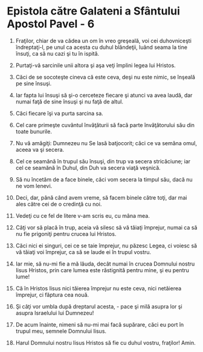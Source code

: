 # Epistola c&#259;tre Galateni a Sf&#226;ntului Apostol Pavel - 6

1. Fraţilor, chiar de va cădea un om în vreo greşeală, voi cei duhovniceşti îndreptaţi-l, pe unul ca acesta cu duhul blândeţii, luând seama la tine însuţi, ca să nu cazi şi tu în ispită. 

2. Purtaţi-vă sarcinile unii altora şi aşa veţi împlini legea lui Hristos. 

3. Căci de se socoteşte cineva că este ceva, deşi nu este nimic, se înşeală pe sine însuşi. 

4. Iar fapta lui însuşi să şi-o cerceteze fiecare şi atunci va avea laudă, dar numai faţă de sine însuşi şi nu faţă de altul. 

5. Căci fiecare îşi va purta sarcina sa. 

6. Cel care primeşte cuvântul învăţăturii să facă parte învăţătorului său din toate bunurile. 

7. Nu vă amăgiţi: Dumnezeu nu Se lasă batjocorit; căci ce va semăna omul, aceea va şi secera. 

8. Cel ce seamănă în trupul său însuşi, din trup va secera stricăciune; iar cel ce seamănă în Duhul, din Duh va secera viaţă veşnică. 

9. Să nu încetăm de a face binele, căci vom secera la timpul său, dacă nu ne vom lenevi. 

10. Deci, dar, până când avem vreme, să facem binele către toţi, dar mai ales către cei de o credinţă cu noi. 

11. Vedeţi cu ce fel de litere v-am scris eu, cu mâna mea. 

12. Câţi vor să placă în trup, aceia vă silesc să vă tăiaţi împrejur, numai ca să nu fie prigoniţi pentru crucea lui Hristos. 

13. Căci nici ei singuri, cei ce se taie împrejur, nu păzesc Legea, ci voiesc să vă tăiaţi voi împrejur, ca să se laude ei în trupul vostru. 

14. Iar mie, să nu-mi fie a mă lăuda, decât numai în crucea Domnului nostru Iisus Hristos, prin care lumea este răstignită pentru mine, şi eu pentru lume! 

15. Că în Hristos Iisus nici tăierea împrejur nu este ceva, nici netăierea împrejur, ci făptura cea nouă. 

16. Şi câţi vor umbla după dreptarul acesta, - pace şi milă asupra lor şi asupra Israelului lui Dumnezeu! 

17. De acum înainte, nimeni să nu-mi mai facă supărare, căci eu port în trupul meu, semnele Domnului Iisus. 

18. Harul Domnului nostru Iisus Hristos să fie cu duhul vostru, fraţilor! Amin. 

